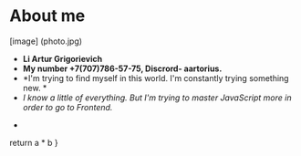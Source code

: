 # About me
[image] (photo.jpg)
* __Li Artur Grigorievich__
* __My number +7(707)786-57-75, Discrord- aartorius.__
*  *I'm trying to find myself in this world. I'm constantly trying something new. *
* *I know a little of everything. But I'm trying to master JavaScript more in order to go to Frontend.*
* ```function multiply (a, b) {
return a * b
}
```